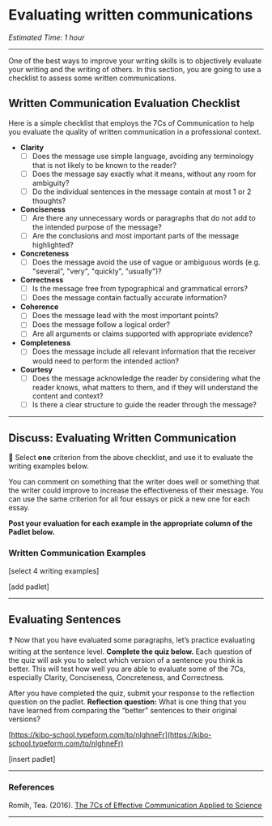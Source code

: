 # Evaluating written communications

*Estimated Time: 1 hour*

---

One of the best ways to improve your writing skills is to objectively evaluate your writing and the writing of others. In this section, you are going to use a checklist to assess some written communications.

## Written Communication Evaluation Checklist

Here is a simple checklist that employs the 7Cs of Communication to help you evaluate the quality of written communication in a professional context. 

- **Clarity**
    - [ ]  Does the message use simple language, avoiding any terminology that is not likely to be known to the reader?
    - [ ]  Does the message say exactly what it means, without any room for ambiguity?
    - [ ]  Do the individual sentences in the message contain at most 1 or 2 thoughts?
- **Conciseness**
    - [ ]  Are there any unnecessary words or paragraphs that do not add to the intended purpose of the message?
    - [ ]  Are the conclusions and most important parts of the message highlighted?
- **Concreteness**
    - [ ]  Does the message avoid the use of vague or ambiguous words (e.g. "several", "very", "quickly", "usually")?
- **Correctness**
    - [ ]  Is the message free from typographical and grammatical errors?
    - [ ]  Does the message contain factually accurate information?
- **Coherence**
    - [ ]  Does the message lead with the most important points?
    - [ ]  Does the message follow a logical order?
    - [ ]  Are all arguments or claims supported with appropriate evidence?
- **Completeness**
    - [ ]  Does the message include all relevant information that the receiver would need to perform the intended action?
- **Courtesy**
    - [ ]  Does the message acknowledge the reader by considering what the reader knows, what matters to them, and if they will understand the content and context?
    - [ ]  Is there a clear structure to guide the reader through the message?

---

## Discuss: Evaluating Written Communication

<aside>


💬 Select **one** criterion from the above checklist, and use it to evaluate the writing examples below. 

You can comment on something that the writer does well or something that the writer could improve to increase the effectiveness of their message. You can use the same criterion for all four essays or pick a new one for each essay. 

**Post your evaluation for each example in the appropriate column of the Padlet below.**

</aside>

### Written Communication Examples

[select 4 writing examples]

[add padlet]

---

## Evaluating Sentences

<aside>


❓ Now that you have evaluated some paragraphs, let’s practice evaluating writing at the sentence level. 
**Complete the quiz below.** Each question of the quiz will ask you to select which version of a sentence you think is better. This will test how well you are able to evaluate some of the 7Cs, especially Clarity, Conciseness, Concreteness, and Correctness.

After you have completed the quiz, submit your response to the reflection question on the padlet.
**Reflection question:** What is one thing that you have learned from comparing the “better” sentences to their original versions?

</aside>

[https://kibo-school.typeform.com/to/nlghneFr](https://kibo-school.typeform.com/to/nlghneFr)

[insert padlet]

---

### References

Romih, Tea. (2016). [The 7Cs of Effective Communication Applied to Science](https://www.seyens.com/7cs-effective-communication-science/)

---